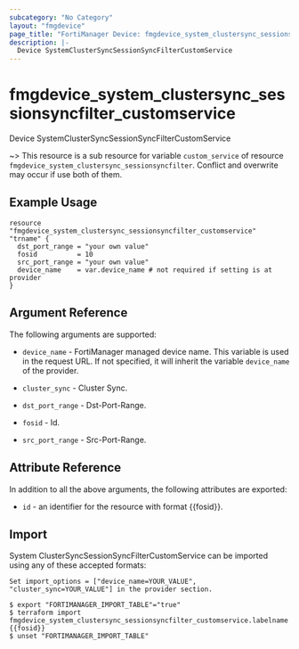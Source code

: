```yaml
---
subcategory: "No Category"
layout: "fmgdevice"
page_title: "FortiManager Device: fmgdevice_system_clustersync_sessionsyncfilter_customservice"
description: |-
  Device SystemClusterSyncSessionSyncFilterCustomService
---
```


# fmgdevice_system_clustersync_sessionsyncfilter_customservice
Device SystemClusterSyncSessionSyncFilterCustomService

~> This resource is a sub resource for variable `custom_service` of resource `fmgdevice_system_clustersync_sessionsyncfilter`. Conflict and overwrite may occur if use both of them.



## Example Usage

```hcl
resource "fmgdevice_system_clustersync_sessionsyncfilter_customservice" "trname" {
  dst_port_range = "your own value"
  fosid          = 10
  src_port_range = "your own value"
  device_name    = var.device_name # not required if setting is at provider
}
```

## Argument Reference


The following arguments are supported:

* `device_name` - FortiManager managed device name. This variable is used in the request URL. If not specified, it will inherit the variable `device_name` of the provider.
* `cluster_sync` - Cluster Sync.

* `dst_port_range` - Dst-Port-Range.
* `fosid` - Id.
* `src_port_range` - Src-Port-Range.


## Attribute Reference

In addition to all the above arguments, the following attributes are exported:
* `id` - an identifier for the resource with format {{fosid}}.

## Import

System ClusterSyncSessionSyncFilterCustomService can be imported using any of these accepted formats:
```
Set import_options = ["device_name=YOUR_VALUE", "cluster_sync=YOUR_VALUE"] in the provider section.

$ export "FORTIMANAGER_IMPORT_TABLE"="true"
$ terraform import fmgdevice_system_clustersync_sessionsyncfilter_customservice.labelname {{fosid}}
$ unset "FORTIMANAGER_IMPORT_TABLE"
```

